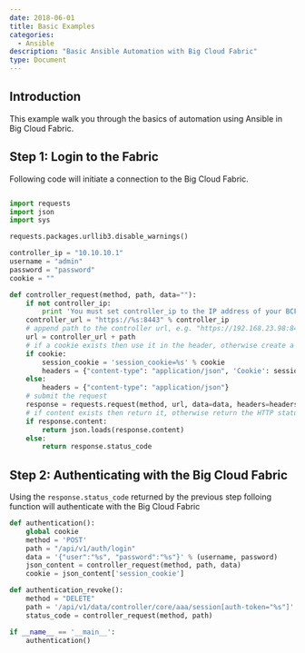 ```yaml
---
date: 2018-06-01
title: Basic Examples
categories:
  - Ansible
description: "Basic Ansible Automation with Big Cloud Fabric"
type: Document
---
```


## Introduction

This example walk you through the basics of automation using Ansible in Big Cloud Fabric.

## Step 1: Login to the Fabric

Following code will initiate a connection to the Big Cloud Fabric. 

~~~ python

import requests
import json
import sys

requests.packages.urllib3.disable_warnings()

controller_ip = "10.10.10.1"
username = "admin"
password = "password"
cookie = ""

def controller_request(method, path, data=""):
    if not controller_ip:
        print 'You must set controller_ip to the IP address of your BCF controller'
    controller_url = "https://%s:8443" % controller_ip
    # append path to the controller url, e.g. "https://192.168.23.98:8443" + "/api/v1/auth/login"
    url = controller_url + path
    # if a cookie exists then use it in the header, otherwise create a header without a cookie
    if cookie:
        session_cookie = 'session_cookie=%s' % cookie
        headers = {"content-type": "application/json", 'Cookie': session_cookie}
    else:
        headers = {"content-type": "application/json"}
    # submit the request
    response = requests.request(method, url, data=data, headers=headers, verify=False)
    # if content exists then return it, otherwise return the HTTP status code
    if response.content:
        return json.loads(response.content)
    else:
        return response.status_code

~~~

## Step 2: Authenticating with the Big Cloud Fabric

Using the `response.status_code` returned by the previous step folloing function will authenticate with the Big Cloud Fabric

```python
def authentication():
    global cookie
    method = 'POST'
    path = "/api/v1/auth/login"
    data = '{"user":"%s", "password":"%s"}' % (username, password)
    json_content = controller_request(method, path, data)
    cookie = json_content['session_cookie']

def authentication_revoke():
    method = "DELETE"
    path = '/api/v1/data/controller/core/aaa/session[auth-token="%s"]' % cookie
    status_code = controller_request(method, path)

if __name__ == '__main__':
    authentication()
```


